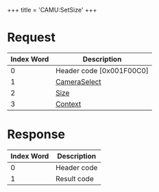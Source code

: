 +++
title = 'CAMU:SetSize'
+++

# Request

| Index Word | Description                                             |
|------------|---------------------------------------------------------|
| 0          | Header code \[0x001F00C0\]                              |
| 1          | [CameraSelect](Camera_Services#CameraSelect "wikilink") |
| 2          | [Size](Camera_Services#Size "wikilink")                 |
| 3          | [Context](Camera_Services#Context "wikilink")           |

# Response

| Index Word | Description |
|------------|-------------|
| 0          | Header code |
| 1          | Result code |
